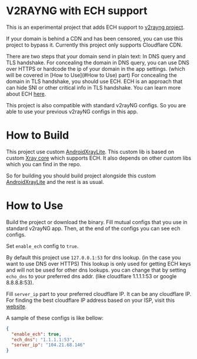 # V2RAYNG with ECH support
This is an experimental project that adds ECH support to [v2rayng project](https://github.com/2dust/v2rayNG).

If your domain is behind a CDN and has been censored, you can use this project to bypass it.
Currently this project only supports Cloudflare CDN.

There are two steps that your domain send in plain text: In DNS query and TLS handshake.
For concealing the domain in DNS query, you can use DNS over HTTPS or hardcode the ip of your domain in the app settings. (which will be covered in [How to Use](#How to Use) part)
For concealing the domain in TLS handshake, you should use ECH.
ECH is an approach that can hide SNI or other critical info in TLS handshake. You can learn more about ECH [here](https://blog.cloudflare.com/handshake-encryption-endgame-an-ech-update).

This project is also compatible with standard v2rayNG configs. So you are able to use your previous v2rayNG configs in this app.

# How to Build
This project use custom [AndroidXrayLite](https://github.com/imannamdari/AndroidLibXrayLite).
This custom lib is based on custom [Xray core](https://github.com/imannamdari/Xray-core) which supports ECH.
It also depends on other custom libs which you can find in the repo.

So for building you should build project alongside this custom [AndroidXrayLite](https://github.com/imannamdari/AndroidLibXrayLite) and the rest is as usual.

# How to Use
Build the project or download the binary. Fill mutual configs that you use in standard v2rayNG app.
Then, at the end of the configs you can see ech configs.

Set `enable_ech` config to `true`.

By default this project use `127.0.0.1:53` for dns lookup. (in the case you want to use DNS over HTTPS) This lookup is only used for getting ECH keys and will not be used for other dns lookups.
you can change that by setting `echo_dns` to your preferred dns addr. (like cloudflare 1.1.1.1:53 or google 8.8.8.8:53).

Fill `server_ip` part to your preferred cloudflare IP. It can be any cloudflare IP.
For finding the best cloudflare IP address based on your ISP, visit this [website](https://ircf.space/).

A sample of these configs is like bellow:

```json
{
  "enable_ech": true,
  "ech_dns": "1.1.1.1:53",
  "server_ip": "104.21.68.146"
}
```
